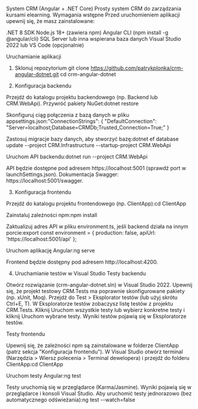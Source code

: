 System CRM (Angular + .NET Core)
Prosty system CRM do zarządzania kursami elearning.
Wymagania wstępne
Przed uruchomieniem aplikacji upewnij się, że masz zainstalowane:

.NET 8 SDK
Node.js 18+ (zawiera npm)
Angular CLI (npm install -g @angular/cli)
SQL Server lub inna wspierana baza danych
Visual Studio 2022 lub VS Code (opcjonalnie)


Uruchamianie aplikacji
1. Sklonuj repozytorium
git clone https://github.com/patrykplonka/crm-angular-dotnet.git
cd crm-angular-dotnet

2. Konfiguracja backendu

Przejdź do katalogu projektu backendowego (np. Backend lub CRM.WebApi).
Przywróć pakiety NuGet:dotnet restore


Skonfiguruj ciąg połączenia z bazą danych w pliku appsettings.json:"ConnectionStrings": {
  "DefaultConnection": "Server=localhost;Database=CRMDb;Trusted_Connection=True;"
}


Zastosuj migracje bazy danych, aby stworzyć bazę:dotnet ef database update --project CRM.Infrastructure --startup-project CRM.WebApi


Uruchom API backendu:dotnet run --project CRM.WebApi

API będzie dostępne pod adresem https://localhost:5001 (sprawdź port w launchSettings.json). Dokumentacja Swagger: https://localhost:5001/swagger.

3. Konfiguracja frontendu

Przejdź do katalogu projektu frontendowego (np. ClientApp):cd ClientApp


Zainstaluj zależności npm:npm install


Zaktualizuj adres API w pliku environment.ts, jeśli backend działa na innym porcie:export const environment = {
  production: false,
  apiUrl: 'https://localhost:5001/api'
};


Uruchom aplikację Angular:ng serve

Frontend będzie dostępny pod adresem http://localhost:4200.

4. Uruchamianie testów w Visual Studio
Testy backendu

Otwórz rozwiązanie (crm-angular-dotnet.sln) w Visual Studio 2022.
Upewnij się, że projekt testowy CRM.Tests ma poprawnie skonfigurowane pakiety (np. xUnit, Moq).
Przejdź do Test > Eksplorator testów (lub użyj skrótu Ctrl+E, T).
W Eksploratorze testów zobaczysz listę testów z projektu CRM.Tests.
Kliknij Uruchom wszystkie testy lub wybierz konkretne testy i kliknij Uruchom wybrane testy.
Wyniki testów pojawią się w Eksploratorze testów.

Testy frontendu

Upewnij się, że zależności npm są zainstalowane w folderze ClientApp (patrz sekcja "Konfiguracja frontendu").
W Visual Studio otwórz terminal (Narzędzia > Wiersz polecenia > Terminal dewelopera) i przejdź do folderu ClientApp:cd ClientApp


Uruchom testy Angular:ng test

Testy uruchomią się w przeglądarce (Karma/Jasmine). Wyniki pojawią się w przeglądarce i konsoli Visual Studio.
Aby uruchomić testy jednorazowo (bez automatycznego odświeżania):ng test --watch=false


